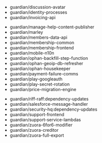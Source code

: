 [//]: # (- guardian/amiable:dependency-updates_1)
[//]: # (- guardian/amigo:dependency-updates)
- guardian/discussion-avatar
- guardian/identity-processes
- guardian/invoicing-api

[//]: # (- guardian/janus-app:dependency-updates)
- guardian/manage-help-content-publisher
- guardian/marley
- guardian/members-data-api
- guardian/membership-common
- guardian/membership-frontend
- guardian/mobile-n10n
- guardian/ophan-backfill-step-function
- guardian/ophan-geoip-db-refresher
- guardian/ophan-housekeeper
- guardian/payment-failure-comms
- guardian/play-googleauth
- guardian/play-secret-rotation
- guardian/price-migration-engine

[//]: # (- guardian/prism:dependency-updates)
- guardian/riff-raff:dependency-updates
- guardian/salesforce-message-handler
- guardian/security-hq:dependency-updates
- guardian/support-frontend
- guardian/support-service-lambdas
- guardian/zuora-6for6-modifier
- guardian/zuora-creditor
- guardian/zuora-full-export

